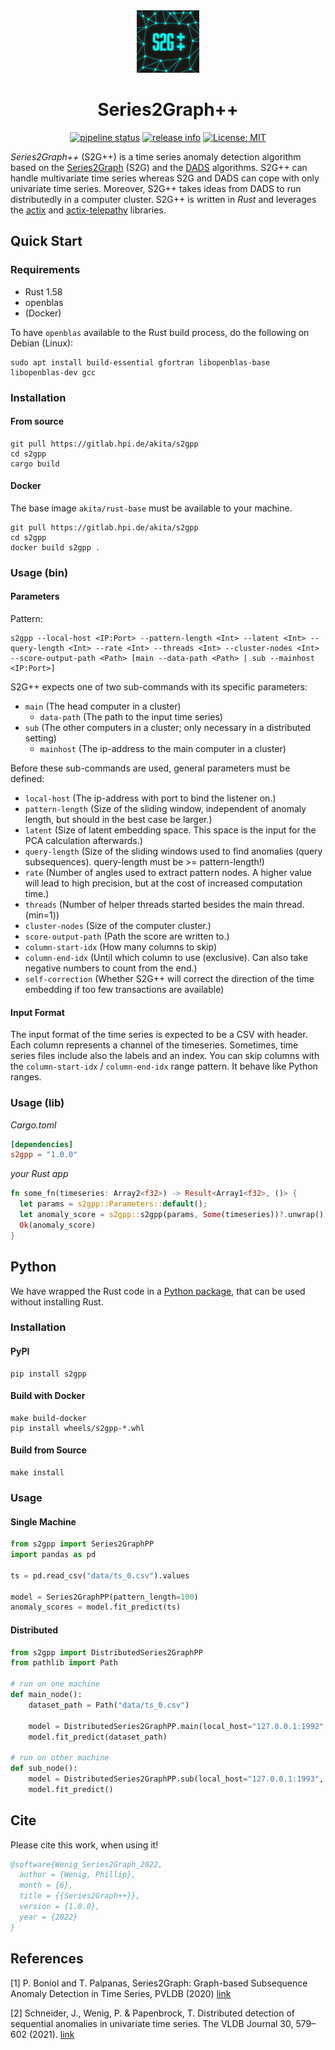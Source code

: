 <div align="center">
<img width="100px" src="./Logo.png" alt="Series2Graph++ logo"/>

# Series2Graph++

[![pipeline status](https://gitlab.hpi.de/akita/s2gpp/badges/main/pipeline.svg)](https://gitlab.hpi.de/akita/s2gpp/-/commits/main)
[![release info](https://img.shields.io/badge/Release-1.0.0-blue)](https://gitlab.hpi.de/phillip.wenig/s2gpp/-/releases/1.0.0)
[![License: MIT](https://img.shields.io/badge/License-MIT-yellow.svg)](https://opensource.org/licenses/MIT)
</div>

_Series2Graph++_ (S2G++) is a time series anomaly detection algorithm based on the [Series2Graph](https://helios2.mi.parisdescartes.fr/~themisp/series2graph/) (S2G) and the [DADS](https://hpi.de/naumann/s/dads) algorithms. 
S2G++ can handle multivariate time series whereas S2G and DADS can cope with only univariate time series. 
Moreover, S2G++ takes ideas from DADS to run distributedly in a computer cluster.
S2G++ is written in _Rust_ and leverages the [actix](https://github.com/actix/actix) and [actix-telepathy](https://github.com/wenig/actix-telepathy) libraries.

## Quick Start

### Requirements

- Rust 1.58
- openblas
- (Docker)

To have `openblas` available to the Rust build process, do the following on Debian (Linux):

```shell
sudo apt install build-essential gfortran libopenblas-base libopenblas-dev gcc
```

### Installation

#### From source

```shell
git pull https://gitlab.hpi.de/akita/s2gpp
cd s2gpp
cargo build
```

#### Docker

The base image `akita/rust-base` must be available to your machine.

```shell
git pull https://gitlab.hpi.de/akita/s2gpp
cd s2gpp
docker build s2gpp .
```

### Usage (bin)

#### Parameters

Pattern:
```shell
s2gpp --local-host <IP:Port> --pattern-length <Int> --latent <Int> --query-length <Int> --rate <Int> --threads <Int> --cluster-nodes <Int> --score-output-path <Path> [main --data-path <Path> | sub --mainhost <IP:Port>]
```

S2G++ expects one of two sub-commands with its specific parameters:

- `main` (The head computer in a cluster)
  - `data-path` (The path to the input time series)
- `sub` (The other computers in a cluster; only necessary in a distributed setting)
  - `mainhost` (The ip-address to the main computer in a cluster)

Before these sub-commands are used, general parameters must be defined:

- `local-host` (The ip-address with port to bind the listener on.)
- `pattern-length` (Size of the sliding window, independent of anomaly length, but should in the best case be larger.)
- `latent` (Size of latent embedding space. This space is the input for the PCA calculation afterwards.)
- `query-length` (Size of the sliding windows used to find anomalies (query subsequences). query-length must be >= pattern-length!)
- `rate` (Number of angles used to extract pattern nodes. A higher value will lead to high precision, but at the cost of increased computation time.)
- `threads` (Number of helper threads started besides the main thread. (min=1))
- `cluster-nodes` (Size of the computer cluster.)
- `score-output-path` (Path the score are written to.)
- `column-start-idx` (How many columns to skip)
- `column-end-idx` (Until which column to use (exclusive). Can also take negative numbers to count from the end.)
- `self-correction` (Whether S2G++ will correct the direction of the time embedding if too few
  transactions are available)

#### Input Format

The input format of the time series is expected to be a CSV with header. Each column represents a channel of the timeseries.
Sometimes, time series files include also the labels and an index. You can skip columns with the `column-start-idx` / `column-end-idx` range pattern. It behave like Python ranges.

### Usage (lib)

_Cargo.toml_
```toml
[dependencies]
s2gpp = "1.0.0"
```

_your Rust app_

```rust
fn some_fn(timeseries: Array2<f32>) -> Result<Array1<f32>, ()> {
  let params = s2gpp::Parameters::default();
  let anomaly_score = s2gpp::s2gpp(params, Some(timeseries))?.unwrap();
  Ok(anomaly_score)
}
```

## Python

We have wrapped the Rust code in a [Python package](https://pypi.org/s2gpp), that can be used without installing Rust.

### Installation

#### PyPI

```shell
pip install s2gpp
```

#### Build with Docker

```shell
make build-docker
pip install wheels/s2gpp-*.whl
```

#### Build from Source

```shell
make install
```

### Usage

#### Single Machine

```python
from s2gpp import Series2GraphPP
import pandas as pd

ts = pd.read_csv("data/ts_0.csv").values

model = Series2GraphPP(pattern_length=100)
anomaly_scores = model.fit_predict(ts)
```

#### Distributed

```python
from s2gpp import DistributedSeries2GraphPP
from pathlib import Path

# run on one machine
def main_node():
    dataset_path = Path("data/ts_0.csv")
  
    model = DistributedSeries2GraphPP.main(local_host="127.0.0.1:1992", n_cluster_nodes=2, pattern_length=100)
    model.fit_predict(dataset_path)

# run on other machine
def sub_node():
    model = DistributedSeries2GraphPP.sub(local_host="127.0.0.1:1993", mainhost="127.0.0.1:1992", n_cluster_nodes=2, pattern_length=100)
    model.fit_predict()
```

## Cite

Please cite this work, when using it!

```bibtex
@software{Wenig_Series2Graph_2022,
  author = {Wenig, Phillip},
  month = {6},
  title = {{Series2Graph++}},
  version = {1.0.0},
  year = {2022}
}
```

## References

[1] P. Boniol and T. Palpanas, Series2Graph: Graph-based Subsequence Anomaly Detection in Time Series, PVLDB (2020) [link](https://helios2.mi.parisdescartes.fr/~themisp/series2graph/data/Series2Graph.pdf)

[2] Schneider, J., Wenig, P. & Papenbrock, T. Distributed detection of sequential anomalies in univariate time series. The VLDB Journal 30, 579–602 (2021). [link](https://doi.org/10.1007/s00778-021-00657-6)

